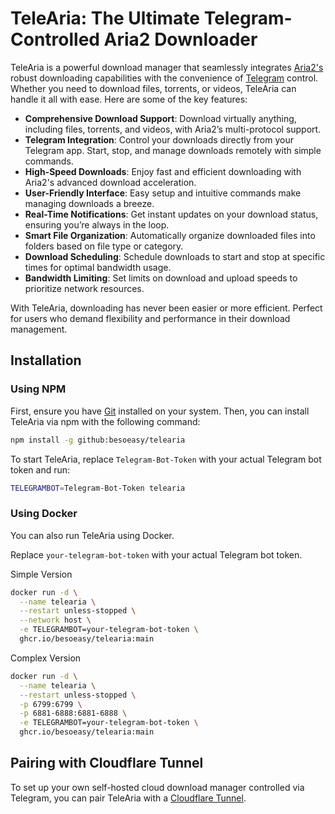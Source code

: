 # TeleAria: The Ultimate Telegram-Controlled Aria2 Downloader

TeleAria is a powerful download manager that seamlessly integrates [Aria2's](https://aria2.github.io/) robust downloading capabilities with the convenience of [Telegram](https://telegram.org/) control. Whether you need to download files, torrents, or videos, TeleAria can handle it all with ease. Here are some of the key features:

- **Comprehensive Download Support**: Download virtually anything, including files, torrents, and videos, with Aria2’s multi-protocol support.
- **Telegram Integration**: Control your downloads directly from your Telegram app. Start, stop, and manage downloads remotely with simple commands.
- **High-Speed Downloads**: Enjoy fast and efficient downloading with Aria2's advanced download acceleration.
- **User-Friendly Interface**: Easy setup and intuitive commands make managing downloads a breeze.
- **Real-Time Notifications**: Get instant updates on your download status, ensuring you’re always in the loop.
- **Smart File Organization**: Automatically organize downloaded files into folders based on file type or category.
- **Download Scheduling**: Schedule downloads to start and stop at specific times for optimal bandwidth usage.
- **Bandwidth Limiting**: Set limits on download and upload speeds to prioritize network resources.

With TeleAria, downloading has never been easier or more efficient. Perfect for users who demand flexibility and performance in their download management.

## Installation

### Using NPM

First, ensure you have [Git](https://git-scm.com/) installed on your system. Then, you can install TeleAria via npm with the following command:

```bash
npm install -g github:besoeasy/telearia
```
To start TeleAria, replace `Telegram-Bot-Token` with your actual Telegram bot token and run:

```bash
TELEGRAMBOT=Telegram-Bot-Token telearia
```

### Using Docker

You can also run TeleAria using Docker. 

Replace `your-telegram-bot-token` with your actual Telegram bot token. 


Simple Version

```bash
docker run -d \
  --name telearia \
  --restart unless-stopped \
  --network host \
  -e TELEGRAMBOT=your-telegram-bot-token \
  ghcr.io/besoeasy/telearia:main
```

Complex Version 

```bash
docker run -d \
  --name telearia \
  --restart unless-stopped \
  -p 6799:6799 \
  -p 6881-6888:6881-6888 \
  -e TELEGRAMBOT=your-telegram-bot-token \
  ghcr.io/besoeasy/telearia:main
```


## Pairing with Cloudflare Tunnel

To set up your own self-hosted cloud download manager controlled via Telegram, you can pair TeleAria with a [Cloudflare Tunnel](https://developers.cloudflare.com/cloudflare-one/connections/connect-apps/).
